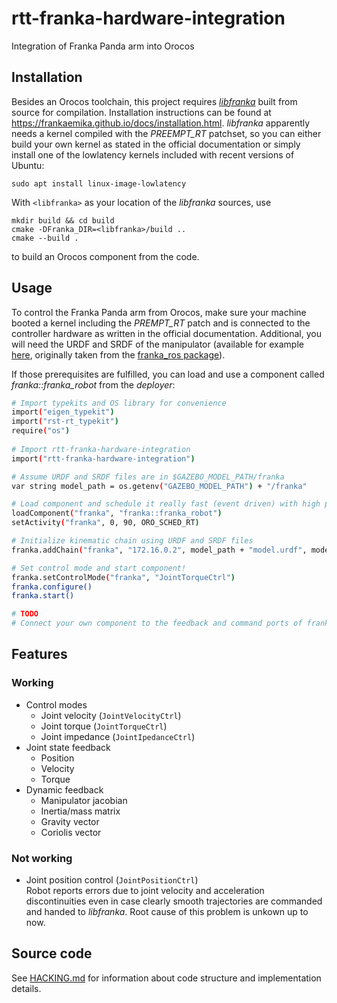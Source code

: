 # rtt-franka-hardware-integration
Integration of Franka Panda arm into Orocos

## Installation
Besides an Orocos toolchain, this project requires *[libfranka](https://github.com/frankaemika/libfranka)* built from source for compilation. Installation instructions can be found at <https://frankaemika.github.io/docs/installation.html>. *libfranka* apparently needs a kernel compiled with the *PREEMPT_RT* patchset, so you can either build your own kernel as stated in the official documentation or simply install one of the lowlatency kernels included with recent versions of Ubuntu:

```
sudo apt install linux-image-lowlatency
```

With `<libfranka>` as your location of the _libfranka_ sources, use

```
mkdir build && cd build
cmake -DFranka_DIR=<libfranka>/build ..
cmake --build .
```
    
to build an Orocos component from the code.

## Usage
To control the Franka Panda arm from Orocos, make sure your machine booted a kernel including the *PREMPT_RT* patch and is connected to the controller hardware as written in the official documentation. Additional, you will need the URDF and SRDF of the manipulator (available for example [here](https://github.com/corlab/cogimon-gazebo-models/tree/master/franka), originally taken from the [franka_ros package](https://github.com/frankaemika/franka_ros/tree/kinetic-devel/franka_description)).

If those prerequisites are fulfilled, you can load and use a component called *franka::franka_robot* from the *deployer*:

```sh
# Import typekits and OS library for convenience
import("eigen_typekit")
import("rst-rt_typekit")
require("os")
    
# Import rtt-franka-hardware-integration
import("rtt-franka-hardware-integration")

# Assume URDF and SRDF files are in $GAZEBO_MODEL_PATH/franka
var string model_path = os.getenv("GAZEBO_MODEL_PATH") + "/franka"

# Load component and schedule it really fast (event driven) with high priority
loadComponent("franka", "franka::franka_robot")
setActivity("franka", 0, 90, ORO_SCHED_RT)

# Initialize kinematic chain using URDF and SRDF files
franka.addChain("franka", "172.16.0.2", model_path + "model.urdf", model_path + "model.srdf")

# Set control mode and start component!
franka.setControlMode("franka", "JointTorqueCtrl")
franka.configure()
franka.start()

# TODO
# Connect your own component to the feedback and command ports of franka and control the robot!
```

## Features

### Working
- Control modes
    - Joint velocity (`JointVelocityCtrl`)
    - Joint torque (`JointTorqueCtrl`)
    - Joint impedance (`JointIpedanceCtrl`)
- Joint state feedback
    - Position
    - Velocity
    - Torque
- Dynamic feedback
    - Manipulator jacobian
    - Inertia/mass matrix
    - Gravity vector
    - Coriolis vector

### Not working
- Joint position control (`JointPositionCtrl`) \
  Robot reports errors due to joint velocity and acceleration discontinuities even in case clearly smooth trajectories are commanded and handed to *libfranka*. Root cause of this problem is unkown up to now.

## Source code
See [HACKING.md](HACKING.md) for information about code structure and implementation details.